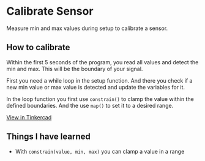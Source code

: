# Calibrate Sensor

Measure min and max values during setup to calibrate a sensor.

## How to calibrate
Within the first 5 seconds of the program, you read all values and detect the min and max. This will be the boundary of your signal.

First you need a while loop in the setup function. And there you check if a new min value or max value is detected and update the variables for it.

In the loop function you first use `constrain()` to clamp the value within the defined boundaries. And the use `map()` to set it to a desired range.

[View in Tinkercad](https://www.tinkercad.com/things/c7ocLipUSbL-14-calibrate-sensor-241021)

## Things I have learned
- With `constrain(value, min, max)` you can clamp a value in a range
